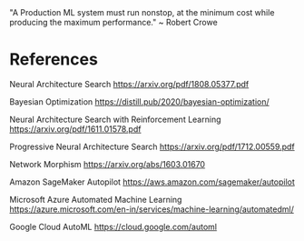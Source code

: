 ##

"A Production ML system must run nonstop, at the minimum cost while producing the maximum performance." ~ Robert Crowe 

# References

Neural Architecture Search
https://arxiv.org/pdf/1808.05377.pdf

Bayesian Optimization
https://distill.pub/2020/bayesian-optimization/

Neural Architecture Search with Reinforcement Learning
https://arxiv.org/pdf/1611.01578.pdf

Progressive Neural Architecture Search
https://arxiv.org/pdf/1712.00559.pdf

Network Morphism
https://arxiv.org/abs/1603.01670

Amazon SageMaker Autopilot
https://aws.amazon.com/sagemaker/autopilot

Microsoft Azure Automated Machine Learning\
https://azure.microsoft.com/en-in/services/machine-learning/automatedml/

Google Cloud AutoML
https://cloud.google.com/automl